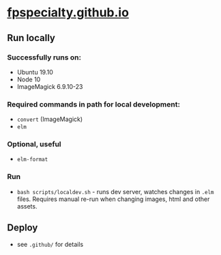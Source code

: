 # [fpspecialty.github.io](https://fpspecialty.github.io)

## Run locally

### Successfully runs on:

- Ubuntu 19.10
- Node 10
- ImageMagick 6.9.10-23

### Required commands in path for local development:
- `convert` (ImageMagick)
- `elm`

### Optional, useful

- `elm-format`

### Run

- `bash scripts/localdev.sh` - runs dev server, watches  changes in `.elm` files. Requires manual re-run when changing images, html and other assets.

## Deploy

- see `.github/` for details
